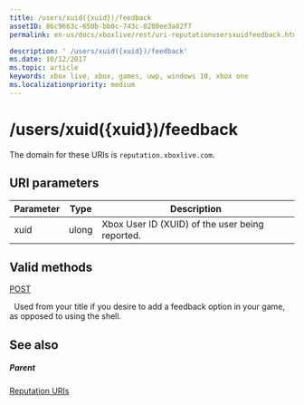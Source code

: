 ```yaml
---
title: /users/xuid({xuid})/feedback
assetID: 86c9663c-650b-bb0c-743c-8280ee3a82f7
permalink: en-us/docs/xboxlive/rest/uri-reputationusersxuidfeedback.html

description: ' /users/xuid({xuid})/feedback'
ms.date: 10/12/2017
ms.topic: article
keywords: xbox live, xbox, games, uwp, windows 10, xbox one
ms.localizationpriority: medium
---
```

# /users/xuid({xuid})/feedback
 
The domain for these URIs is `reputation.xboxlive.com`.
 
<a id="ID4EW"></a>

 
## URI parameters
 
| Parameter| Type| Description| 
| --- | --- | --- | 
| xuid| ulong| Xbox User ID (XUID) of the user being reported.| 
  
<a id="ID4EZB"></a>

 
## Valid methods

[POST](uri-reputationusersxuidfeedbackpost.md)

&nbsp;&nbsp;Used from your title if you desire to add a feedback option in your game, as opposed to using the shell.
 
<a id="ID4EDC"></a>

 
## See also
 
<a id="ID4EFC"></a>

 
##### Parent 

[Reputation URIs](atoc-reference-reputation.md)

   